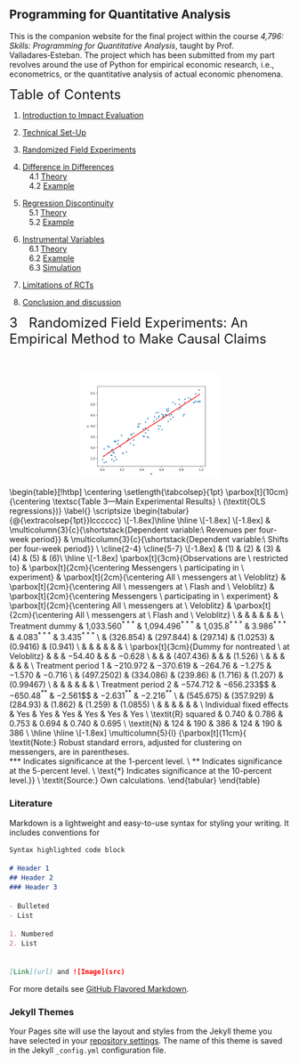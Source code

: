 
## Programming for Quantitative Analysis

This is the companion website for the final project within the course *4,796: Skills: Programming for Quantitative Analysis*, taught by Prof. Valladares‑Esteban.
The project which has been submitted from my part revolves around the use of Python for empirical economic research, i.e., econometrics, or the quantitative analysis of actual economic phenomena.

<font size="5">Table of Contents</font>  

1. [Introduction to Impact Evaluation](#introduction)


2. [Technical Set-Up](#setup)


3. [Randomized Field Experiments](#RCT)  



4. [Difference in Differences](#DinD)  
&nbsp;&nbsp;&nbsp;4.1 [Theory](#theory1)  
&nbsp;&nbsp;&nbsp;4.2 [Example](#example1)



5. [Regression Discontinuity](#RDD)  
&nbsp;&nbsp;&nbsp;5.1 [Theory](#theory2)  
&nbsp;&nbsp;&nbsp;5.2 [Example](#example2)  




6. [Instrumental Variables](#IV)  
&nbsp;&nbsp;&nbsp;6.1 [Theory](#theory3)  
&nbsp;&nbsp;&nbsp;6.2 [Example](#example3) <br/>
&nbsp;&nbsp;&nbsp;6.3 [Simulation](#simulation) 



7. [Limitations of RCTs](#limitations)  



8. [Conclusion and discussion](#conclusion_and_discussion)










<font size="5">3&nbsp;&nbsp; Randomized  Field  Experiments: An Empirical Method to Make Causal Claims</font>


<br>
<br>


<div style="text-align:center">
<img src="https://raw.githubusercontent.com/Helgone/ProForQ/master/Linear_Regressiom.png" title="Anatomy of a Matplotlib figure" class="center" width="250">
</div>



\begin{table}[!htbp] \centering \setlength{\tabcolsep}{1pt}
  \parbox[t]{10cm}{\centering \textsc{Table 3—Main Experimental Results} \\ (\textit{OLS regressions})}
  \label{} 
\scriptsize 
\begin{tabular}{@{\extracolsep{1pt}}lcccccc} 
\\[-1.8ex]\hline 
\hline \\[-1.8ex] 
\\[-1.8ex] & \multicolumn{3}{c}{\shortstack{Dependent variable:\\ Revenues per four-week period}} & \multicolumn{3}{c}{\shortstack{Dependent variable:\\ Shifts per four-week period}} \\ 
\cline{2-4}  \cline{5-7}
\\[-1.8ex] & (1) & (2) & (3) & (4) & (5) & (6)\\
\hline \\[-1.8ex] 
\parbox[t]{3cm}{Observations are \\ restricted to} & \parbox[t]{2cm}{\centering Messengers \\ participating in \\ experiment}  & \parbox[t]{2cm}{\centering All \\ messengers at \\ Veloblitz} & \parbox[t]{2cm}{\centering All \\ messengers at \\ Flash and \\ Veloblitz} & \parbox[t]{2cm}{\centering Messengers \\ participating in \\ experiment} & \parbox[t]{2cm}{\centering All \\ messengers at \\ Veloblitz} & \parbox[t]{2cm}{\centering All \\ messengers at \\ Flash and \\ Veloblitz} \\ 
  & & & & & & \\ 
 Treatment dummy & 1,033.560$^{***}$ & 1,094.496$^{***}$ & 1,035.8$^{***}$ & 3.986$^{***}$ & 4.083$^{***}$ & 3.435$^{***}$ \\ 
  & (326.854) & (297.844) & (297.14) & (1.0253) & (0.9416) & (0.941) \\ 
  & & & & & & \\ 
 \parbox[t]{3cm}{Dummy for nontreated \\ at Veloblitz}   &  &  & $-$54.40 &  &  & $-$0.628 \\ 
  &  &  & (407.436) &  &  & (1.526) \\ 
  & & & & & & \\ 
 Treatment period 1 & $-$210.972 & $-$370.619 & $-$264.76 & $-$1.275 & $-$1.570 & $-$0.716 \\ 
  & (497.2502) & (334.086) & (239.86) & (1.716) & (1.207) & (0.99467) \\ 
  & & & & & & \\ 
 Treatment period 2 & $-$574.712 & $-$656.233$$ & $-$650.48$^{**}$ & $-$2.561$$ & $-$2.631$^{**}$ & $-$2.216$^{**}$ \\ 
  & (545.675) & (357.929) & (284.93) & (1.862) & (1.259) & (1.0855) \\ 
  & & & & & & \\ 
Individual fixed effects & Yes & Yes & Yes & Yes & Yes & Yes \\ 
\textit{R} squared & 0.740 & 0.786 & 0.753 & 0.694 & 0.740 & 0.695 \\
\textit{N} & 124 & 190 & 386 & 124 & 190 & 386 \\ 
\hline 
\hline \\[-1.8ex] 
\multicolumn{5}{l} {\parbox[t]{11cm}{ \textit{Note:} Robust standard errors, adjusted for clustering on messengers, are in parentheses. \
 *** Indicates significance at the 1-percent level. \\
 ** Indicates significance at the 5-percent level. \\
 \text{*} Indicates significance at the 10-percent level.}} \\
  \textit{Source:} Own calculations.
\end{tabular} 
\end{table} 




### Literature

Markdown is a lightweight and easy-to-use syntax for styling your writing. It includes conventions for

```markdown
Syntax highlighted code block

# Header 1
## Header 2
### Header 3

- Bulleted
- List

1. Numbered
2. List


[Link](url) and ![Image](src)
```

For more details see [GitHub Flavored Markdown](https://guides.github.com/features/mastering-markdown/).

### Jekyll Themes

Your Pages site will use the layout and styles from the Jekyll theme you have selected in your [repository settings](https://github.com/Helgone/ProForQ/settings/pages). The name of this theme is saved in the Jekyll `_config.yml` configuration file.

